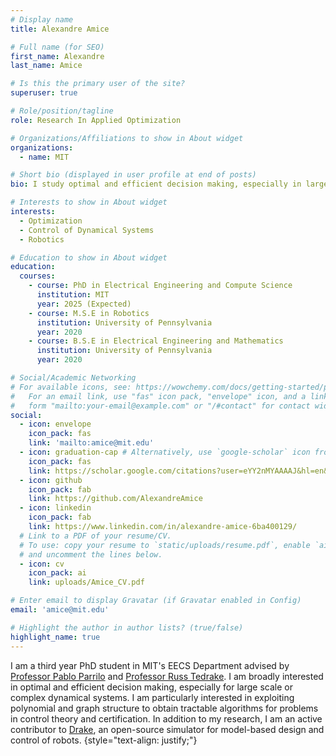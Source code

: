 ```yaml
---
# Display name
title: Alexandre Amice

# Full name (for SEO)
first_name: Alexandre
last_name: Amice

# Is this the primary user of the site?
superuser: true

# Role/position/tagline
role: Research In Applied Optimization

# Organizations/Affiliations to show in About widget
organizations:
  - name: MIT

# Short bio (displayed in user profile at end of posts)
bio: I study optimal and efficient decision making, especially in large-scale and complex dynamical systems.

# Interests to show in About widget
interests:
  - Optimization
  - Control of Dynamical Systems
  - Robotics

# Education to show in About widget
education:
  courses:
    - course: PhD in Electrical Engineering and Compute Science
      institution: MIT
      year: 2025 (Expected)
    - course: M.S.E in Robotics
      institution: University of Pennsylvania
      year: 2020
    - course: B.S.E in Electrical Engineering and Mathematics
      institution: University of Pennsylvania
      year: 2020

# Social/Academic Networking
# For available icons, see: https://wowchemy.com/docs/getting-started/page-builder/#icons
#   For an email link, use "fas" icon pack, "envelope" icon, and a link in the
#   form "mailto:your-email@example.com" or "/#contact" for contact widget.
social:
  - icon: envelope
    icon_pack: fas
    link: 'mailto:amice@mit.edu'
  - icon: graduation-cap # Alternatively, use `google-scholar` icon from `ai` icon pack
    icon_pack: fas
    link: https://scholar.google.com/citations?user=eYY2nMYAAAAJ&hl=en&oi=ao
  - icon: github
    icon_pack: fab
    link: https://github.com/AlexandreAmice
  - icon: linkedin
    icon_pack: fab
    link: https://www.linkedin.com/in/alexandre-amice-6ba400129/
  # Link to a PDF of your resume/CV.
  # To use: copy your resume to `static/uploads/resume.pdf`, enable `ai` icons in `params.yaml`,
  # and uncomment the lines below.
  - icon: cv
    icon_pack: ai
    link: uploads/Amice_CV.pdf

# Enter email to display Gravatar (if Gravatar enabled in Config)
email: 'amice@mit.edu'

# Highlight the author in author lists? (true/false)
highlight_name: true
---
```


I am a third year PhD student in MIT's EECS Department advised by [Professor Pablo Parrilo](https://www.mit.edu/~parrilo/) and [Professor Russ Tedrake](https://groups.csail.mit.edu/locomotion/russt.html). I am broadly interested in optimal and efficient decision making, especially for large scale or complex dynamical systems. I am particularly interested in exploiting polynomial and graph structure to obtain tractable algorithms for problems in control theory and certification. In addition to my research, I am an active contributor to [Drake](https://drake.mit.edu/), an open-source simulator for model-based design and control of robots.
{style="text-align: justify;"}
